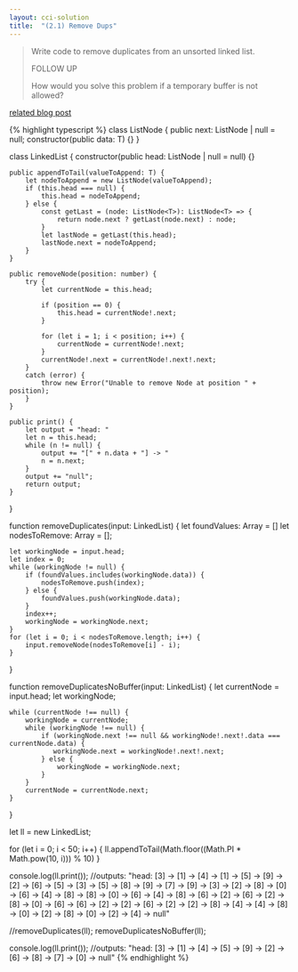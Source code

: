 ```yaml
---
layout: cci-solution
title:  "(2.1) Remove Dups"
---
```

> Write code to remove duplicates from an unsorted linked list.
>
> FOLLOW UP
>
> How would you solve this problem if a temporary buffer is not allowed?

[related blog post](https://donrwalsh.github.io/blog/2023-01-22-the-missing-link)

{% highlight typescript %}
class ListNode<T> {
    public next: ListNode<T> | null = null;
    constructor(public data: T) {}
}

class LinkedList<T> {
    constructor(public head: ListNode<T> | null = null) {}

    public appendToTail(valueToAppend: T) {
        let nodeToAppend = new ListNode(valueToAppend);
        if (this.head === null) {
            this.head = nodeToAppend;
        } else {
            const getLast = (node: ListNode<T>): ListNode<T> => {
                return node.next ? getLast(node.next) : node;
            }
            let lastNode = getLast(this.head);
            lastNode.next = nodeToAppend;
        }
    }

    public removeNode(position: number) {
        try {
            let currentNode = this.head;
            
            if (position == 0) {
                this.head = currentNode!.next;
            }

            for (let i = 1; i < position; i++) {
                currentNode = currentNode!.next;
            }
            currentNode!.next = currentNode!.next!.next;
        }
        catch (error) {
            throw new Error("Unable to remove Node at position " + position);
        }
    }

    public print() {
        let output = "head: "
        let n = this.head;
        while (n != null) {
            output += "[" + n.data + "] -> "
            n = n.next;
        }
        output += "null";
        return output;
    }
}

function removeDuplicates<T>(input: LinkedList<T>) {
    let foundValues: Array<T> = []
    let nodesToRemove: Array<number> = [];

    let workingNode = input.head;
    let index = 0;
    while (workingNode != null) {
        if (foundValues.includes(workingNode.data)) {
            nodesToRemove.push(index);
        } else {
            foundValues.push(workingNode.data);
        }
        index++;
        workingNode = workingNode.next;
    }
    for (let i = 0; i < nodesToRemove.length; i++) {
        input.removeNode(nodesToRemove[i] - i);
    }
}

function removeDuplicatesNoBuffer<T>(input: LinkedList<T>) {
    let currentNode = input.head;
    let workingNode;

    while (currentNode !== null) {
        workingNode = currentNode;
        while (workingNode !== null) {
            if (workingNode.next !== null && workingNode!.next!.data === currentNode.data) {
               workingNode.next = workingNode!.next!.next;
            } else {
                workingNode = workingNode.next;
            }
        }
        currentNode = currentNode.next;
    }
}

let ll = new LinkedList<number>;

for (let i = 0; i < 50; i++) {
    ll.appendToTail(Math.floor((Math.PI * Math.pow(10, i))) % 10)
}

console.log(ll.print()); //outputs: "head: [3] -> [1] -> [4] -> [1] -> [5] -> [9] -> [2] -> [6] -> [5] -> [3] -> [5] -> [8] -> [9] -> [7] -> [9] -> [3] -> [2] -> [8] -> [0] -> [6] -> [4] -> [8] -> [8] -> [0] -> [6] -> [4] -> [8] -> [6] -> [2] -> [6] -> [2] -> [8] -> [0] -> [6] -> [6] -> [2] -> [2] -> [6] -> [2] -> [2] -> [8] -> [4] -> [4] -> [8] -> [0] -> [2] -> [8] -> [0] -> [2] -> [4] -> null"

//removeDuplicates(ll);
removeDuplicatesNoBuffer(ll);

console.log(ll.print()); //outputs: "head: [3] -> [1] -> [4] -> [5] -> [9] -> [2] -> [6] -> [8] -> [7] -> [0] -> null" 
{% endhighlight %}